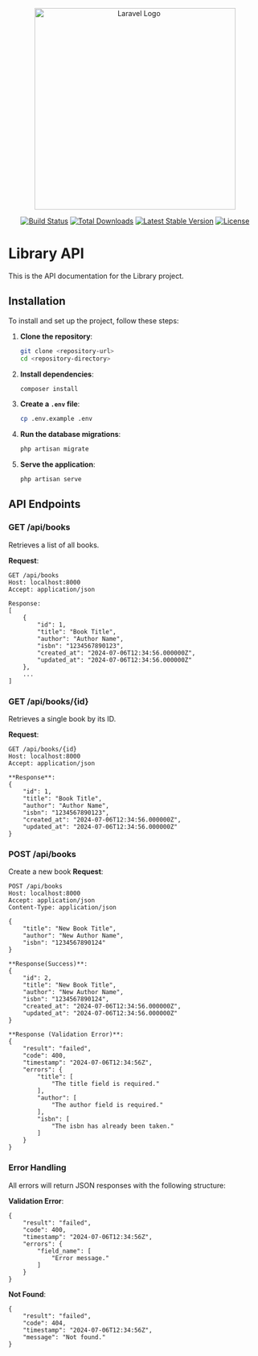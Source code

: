 <p align="center"><a href="https://laravel.com" target="_blank"><img src="https://raw.githubusercontent.com/laravel/art/master/logo-lockup/5%20SVG/2%20CMYK/1%20Full%20Color/laravel-logolockup-cmyk-red.svg" width="400" alt="Laravel Logo"></a></p>

<p align="center">
<a href="https://github.com/laravel/framework/actions"><img src="https://github.com/laravel/framework/workflows/tests/badge.svg" alt="Build Status"></a>
<a href="https://packagist.org/packages/laravel/framework"><img src="https://img.shields.io/packagist/dt/laravel/framework" alt="Total Downloads"></a>
<a href="https://packagist.org/packages/laravel/framework"><img src="https://img.shields.io/packagist/v/laravel/framework" alt="Latest Stable Version"></a>
<a href="https://packagist.org/packages/laravel/framework"><img src="https://img.shields.io/packagist/l/laravel/framework" alt="License"></a>
</p>

# Library API

This is the API documentation for the Library project.

## Installation

To install and set up the project, follow these steps:

1. **Clone the repository**:
    ```bash
    git clone <repository-url>
    cd <repository-directory>
    ```

2. **Install dependencies**:
    ```bash
    composer install
    ```

3. **Create a `.env` file**:
    ```bash
    cp .env.example .env
    ```

4. **Run the database migrations**:
    ```bash
    php artisan migrate
    ```

5. **Serve the application**:
    ```bash
    php artisan serve
    ```

## API Endpoints

### GET /api/books

Retrieves a list of all books.

**Request**:
```http
GET /api/books 
Host: localhost:8000
Accept: application/json

Response:
[
    {
        "id": 1,
        "title": "Book Title",
        "author": "Author Name",
        "isbn": "1234567890123",
        "created_at": "2024-07-06T12:34:56.000000Z",
        "updated_at": "2024-07-06T12:34:56.000000Z"
    },
    ...
]
```
### GET /api/books/{id}

 Retrieves a single book by its ID.

**Request**:
```http
GET /api/books/{id}
Host: localhost:8000
Accept: application/json

**Response**:
{
    "id": 1,
    "title": "Book Title",
    "author": "Author Name",
    "isbn": "1234567890123",
    "created_at": "2024-07-06T12:34:56.000000Z",
    "updated_at": "2024-07-06T12:34:56.000000Z"
}
```
### POST /api/books
Create a new book
**Request**:
```http
POST /api/books 
Host: localhost:8000
Accept: application/json
Content-Type: application/json

{
    "title": "New Book Title",
    "author": "New Author Name",
    "isbn": "1234567890124"
}

**Response(Success)**:
{
    "id": 2,
    "title": "New Book Title",
    "author": "New Author Name",
    "isbn": "1234567890124",
    "created_at": "2024-07-06T12:34:56.000000Z",
    "updated_at": "2024-07-06T12:34:56.000000Z"
}

**Response (Validation Error)**:
{
    "result": "failed",
    "code": 400,
    "timestamp": "2024-07-06T12:34:56Z",
    "errors": {
        "title": [
            "The title field is required."
        ],
        "author": [
            "The author field is required."
        ],
        "isbn": [
            "The isbn has already been taken."
        ]
    }
}
```
### Error Handling
All errors will return JSON responses with the following structure:

**Validation Error**:
```http
{
    "result": "failed",
    "code": 400,
    "timestamp": "2024-07-06T12:34:56Z",
    "errors": {
        "field_name": [
            "Error message."
        ]
    }
}
```
**Not Found**:
```http
{
    "result": "failed",
    "code": 404,
    "timestamp": "2024-07-06T12:34:56Z",
    "message": "Not found."
}

```



